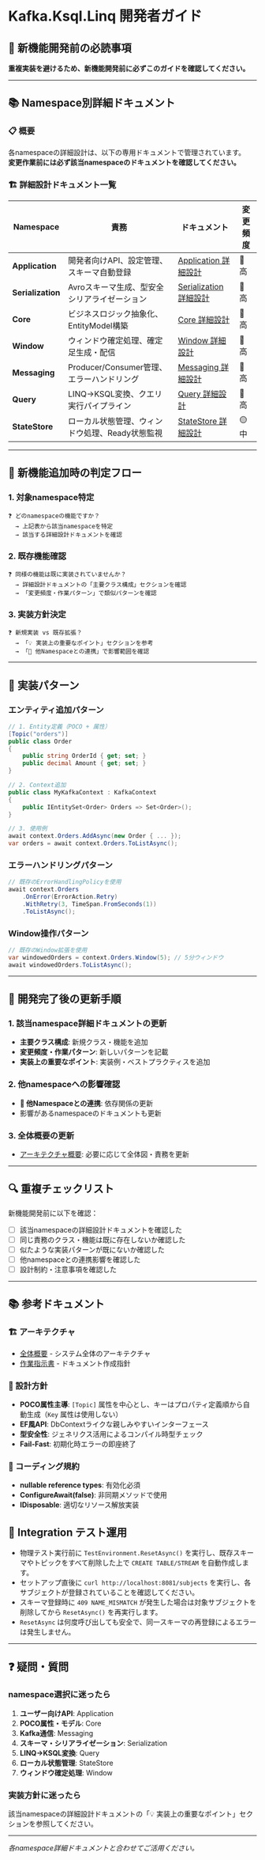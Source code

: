 # Kafka.Ksql.Linq 開発者ガイド

## 🎯 新機能開発前の必読事項

**重複実装を避けるため、新機能開発前に必ずこのガイドを確認してください。**

---

## 📚 Namespace別詳細ドキュメント

### 📋 概要
各namespaceの詳細設計は、以下の専用ドキュメントで管理されています。  
**変更作業前には必ず該当namespaceのドキュメントを確認してください。**

### 🏗️ 詳細設計ドキュメント一覧

| Namespace | 責務 | ドキュメント | 変更頻度 |
|-----------|------|-------------|----------|
| **Application** | 開発者向けAPI、設定管理、スキーマ自動登録 | [Application 詳細設計](docs/architecture/namespaces/Application.md) | 🔴 高 |
| **Serialization** | Avroスキーマ生成、型安全シリアライゼーション | [Serialization 詳細設計](docs/architecture/namespaces/Serialization.md) | 🔴 高 |
| **Core** | ビジネスロジック抽象化、EntityModel構築 | [Core 詳細設計](docs/architecture/namespaces/Core.md) | 🔴 高 |
| **Window** | ウィンドウ確定処理、確定足生成・配信 | [Window 詳細設計](docs/architecture/namespaces/Window.md) | 🔴 高 |
| **Messaging** | Producer/Consumer管理、エラーハンドリング | [Messaging 詳細設計](docs/architecture/namespaces/Messaging.md) | 🔴 高 |
| **Query** | LINQ→KSQL変換、クエリ実行パイプライン | [Query 詳細設計](docs/architecture/namespaces/Query.md) | 🔴 高 |
| **StateStore** | ローカル状態管理、ウィンドウ処理、Ready状態監視 | [StateStore 詳細設計](docs/architecture/namespaces/StateStore.md) | 🟡 中 |

---

## 🔧 新機能追加時の判定フロー

### 1. 対象namespace特定
```
❓ どのnamespaceの機能ですか？
  → 上記表から該当namespaceを特定
  → 該当する詳細設計ドキュメントを確認
```

### 2. 既存機能確認
```
❓ 同様の機能は既に実装されていませんか？
  → 詳細設計ドキュメントの「主要クラス構成」セクションを確認
  → 「変更頻度・作業パターン」で類似パターンを確認
```

### 3. 実装方針決定
```
❓ 新規実装 vs 既存拡張？
  → 「💡 実装上の重要なポイント」セクションを参考
  → 「🔗 他Namespaceとの連携」で影響範囲を確認
```

---

## 📝 実装パターン

### エンティティ追加パターン
```csharp
// 1. Entity定義（POCO + 属性）
[Topic("orders")]
public class Order
{
    public string OrderId { get; set; }
    public decimal Amount { get; set; }
}

// 2. Context追加
public class MyKafkaContext : KafkaContext
{
    public IEntitySet<Order> Orders => Set<Order>();
}

// 3. 使用例
await context.Orders.AddAsync(new Order { ... });
var orders = await context.Orders.ToListAsync();
```

### エラーハンドリングパターン
```csharp
// 既存のErrorHandlingPolicyを使用
await context.Orders
    .OnError(ErrorAction.Retry)
    .WithRetry(3, TimeSpan.FromSeconds(1))
    .ToListAsync();
```

### Window操作パターン
```csharp
// 既存のWindow拡張を使用
var windowedOrders = context.Orders.Window(5); // 5分ウィンドウ
await windowedOrders.ToListAsync();
```

---

## 🚀 開発完了後の更新手順

### 1. 該当namespace詳細ドキュメントの更新
- **主要クラス構成**: 新規クラス・機能を追加
- **変更頻度・作業パターン**: 新しいパターンを記載
- **実装上の重要なポイント**: 実装例・ベストプラクティスを追加

### 2. 他namespaceへの影響確認
- **🔗 他Namespaceとの連携**: 依存関係の更新
- 影響があるnamespaceのドキュメントも更新

### 3. 全体概要の更新
- [アーキテクチャ概要](docs/architecture/overview.md): 必要に応じて全体図・責務を更新

---

## 🔍 重複チェックリスト

新機能開発前に以下を確認：

- [ ] 該当namespaceの詳細設計ドキュメントを確認した
- [ ] 同じ責務のクラス・機能は既に存在しないか確認した
- [ ] 似たような実装パターンが既にないか確認した
- [ ] 他namespaceとの連携影響を確認した
- [ ] 設計制約・注意事項を確認した

---

## 📚 参考ドキュメント

### 🏗️ アーキテクチャ
- [全体概要](docs/architecture/overview.md) - システム全体のアーキテクチャ
- [作業指示書](docs/architecture/namespace_doc_work_instruction.md) - ドキュメント作成指針

### 🎯 設計方針
- **POCO属性主導**: `[Topic]` 属性を中心とし、キーはプロパティ定義順から自動生成（`Key` 属性は使用しない）
- **EF風API**: DbContextライクな親しみやすいインターフェース
- **型安全性**: ジェネリクス活用によるコンパイル時型チェック
- **Fail-Fast**: 初期化時エラーの即座終了

### 🔧 コーディング規約
- **nullable reference types**: 有効化必須
- **ConfigureAwait(false)**: 非同期メソッドで使用
- **IDisposable**: 適切なリソース解放実装

## 🧪 Integration テスト運用

- 物理テスト実行前に `TestEnvironment.ResetAsync()` を実行し、既存スキーマやトピックをすべて削除した上で `CREATE TABLE/STREAM` を自動作成します。
- セットアップ直後に `curl http://localhost:8081/subjects` を実行し、各サブジェクトが登録されていることを確認してください。
- スキーマ登録時に `409 NAME_MISMATCH` が発生した場合は対象サブジェクトを削除してから `ResetAsync()` を再実行します。
- `ResetAsync` は何度呼び出しても安全で、同一スキーマの再登録によるエラーは発生しません。

---

## ❓ 疑問・質問

### namespace選択に迷ったら
1. **ユーザー向けAPI**: Application
2. **POCO属性・モデル**: Core  
3. **Kafka通信**: Messaging
4. **スキーマ・シリアライゼーション**: Serialization
5. **LINQ→KSQL変換**: Query
6. **ローカル状態管理**: StateStore
7. **ウィンドウ確定処理**: Window

### 実装方針に迷ったら
該当namespaceの詳細設計ドキュメントの「💡 実装上の重要なポイント」セクションを参照してください。

---

*各namespace詳細ドキュメントと合わせてご活用ください。*